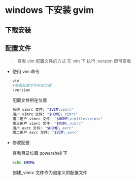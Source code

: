 # windows 下安装 gvim

## 下载安装

## 配置文件

> 查看 vim 配置文件的方式 在 vim 下 执行 :version 即可查看

- 使用 vim 命令

  ```sh
  vim
  #查看配置文件所在位置
  :version
  ```

  配置文件所在位置

  ```sh
  系统 vimrc 文件: "$VIM\vimrc"
  用户 vimrc 文件: "$HOME\_vimrc"
  第二用户 vimrc 文件: "$HOME\vimfiles\vimrc"
  第三用户 vimrc 文件: "$VIM\_vimrc"
  用户 exrc 文件: "$HOME\_exrc"
  第二用户 exrc 文件: "$VIM\_exrc"
  ```

- 修改配置

  查看目录位置 powershell 下

  ```sh
  echo $HOME
  ```

  创建\_vimrc 文件作为自定义的配置文件
